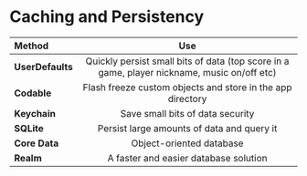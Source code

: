 # Caching and Persistency

|               Method              |        Use        |
|:--------------------------------- |:-----------------:|
|**UserDefaults**                   | Quickly persist small bits of data (top score in a game, player nickname, music on/off etc)     |
|**Codable**                        | Flash freeze custom objects and store in the app directory     |
|**Keychain**                       | Save small bits of data security     |
|**SQLite**                         | Persist large amounts of data and query it     |
|**Core Data**                      | Object-oriented database     |
|**Realm**                          | A faster and easier database solution     |
